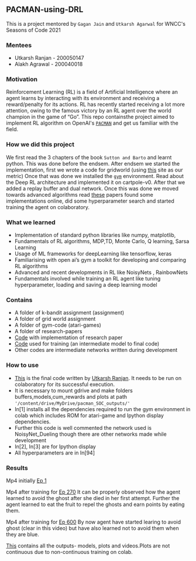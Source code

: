 ## PACMAN-using-DRL
This is a project mentored by `Gagan Jain` and `Utkarsh Agarwal` for WNCC's Seasons of Code 2021

### Mentees
* Utkarsh Ranjan - 200050147
* Alakh Agrawal  - 200040018
<!-- <insert-your-details> -->

### Motivation
Reinforcement Learning (RL) is a field of Artificial Intelligence where an agent learns by interacting with its environment and receiving a reward/penalty for its actions. RL has recently started receiving a lot more attention, owing to the famous victory by an RL agent over the world champion in the game of “Go”. This repo containsthe project aimed to implement RL algorithm on OpenAI's [`PACMAN`](https://gym.openai.com/envs/MsPacman-v0/) and get us familiar with the field.

### How we did this project
We first read the 3 chapters of the book `Sutton and Barto` and learnt python. This was done before the endsem. After endsem we started the implementation, first we wrote a code for gridworld (using [this](https://cs.stanford.edu/people/karpathy/reinforcejs/gridworld_td.html/) site as our metric) 
Once that was done we installed the [`gym`](https://gym.openai.com/) environment. Read about the  Deep RL architecture and implemented it on cartpole-v0. After that we added a replay buffer and dual network. 
Once this was done we moved towards advanced algorithms read [these](https://github.com/TheSmilingSky/PACMAN-using-DRL/tree/main/research-papers) papers found some implementations online, did some hyperparameter search and started training the agent on colaboratory.

### What we learned
* Implementation of standard python libraries like numpy, matplotlib, 
* Fundamentals of RL algorithms, MDP,TD, Monte Carlo, Q learning, Sarsa Learning
* Usage of ML frameworks for deepLearning like tensorflow, keras
* Familiarising with open ai’s gym a toolkit for developing and comparing RL algorithms
* Advanced and recent developments in RL like NoisyNets , RainbowNets
* Fundamentals involved while training an RL agent like tuning hyperparameter, loading and saving a deep learning model

### Contains
* A folder of k-bandit assignment (assignment)
* A folder of grid world assignment
* A folder of gym-code (atari-games)
* A folder of research-papers 
* [Code](https://github.com/TheSmilingSky/PACMAN-using-DRL/blob/main/pacman_NoisyNet_n_step_PDD_DQN.ipynb) with implementation of research paper
* [Code](https://github.com/TheSmilingSky/PACMAN-using-DRL/blob/main/pacman_NoisyNet_n_step_PDD_DQN.ipynb) used for training (an intermediate model to final code)
* Other codes are intermediate networks written during development

### How to use
* [This](https://github.com/TheSmilingSky/PACMAN-using-DRL/blob/main/pacman_NoisyNet_n_step_PDD_DQN.ipynb) is the final code written by [Utkarsh Ranjan](https://github.com/geekyuttu). It needs to be run on colaboratory for its successful execution.      
* It is necessary to mount gdrive and make folders buffers,models,cum_rewards and plots at path `'/content/drive/MyDrive/pacman_SOC_outputs/'`
* In[1] installs all the dependencies required to run the gym environment in colab which includes ROM for atari-game and Ipython display dependencies.
* Further this code is well commented the network used is NoisyNet_Dueling though there are other networks made while development
* In[2], In[3] are for Ipython display
* All hyperparameters are in In[94]

<!-- * [this](https://github.com/TheSmilingSky/PACMAN-using-DRL/blob/main/cart-pole.ipynb) code is written by [<insert name>](https://github.com/TheSmilingSky/PACMAN-using-DRL/blob/main/cart-pole.ipynb)
  <insert-description>

* [this](https://github.com/TheSmilingSky/PACMAN-using-DRL/blob/main/pacman_dqn.ipynb) code is written by [<insert name>](<insert handle>)
    <insert-description> -->
      
### Results
Mp4 initially [Ep 1](https://drive.google.com/file/d/1jtVG4gNwlWYwmyd5j6CoE_dnyFER7z3a/view?usp=sharing/)

Mp4 after training for [Ep 270](https://drive.google.com/file/d/1Ixl9qIoHsLYO3sbWxY4Jnf3jFbG-NcU6/view?usp=sharing/)
It can be properly observed how the agent learned to avoid the ghost after she died in her first attempt. Further the agent learned to eat the fruit to repel the ghosts and earn points by eating them.

Mp4 after training for [Ep 600](https://drive.google.com/file/d/19w4nzh_bPGFAx7cbQVjtJ4YaKhGJQmMA/view?usp=sharing)
By now agent have started learing to avoid ghost (clear in this video) but have also learned not to avoid them when they are blue.

[This](https://github.com/TheSmilingSky/PACMAN-using-DRL/tree/main/output-pacman/e-decay_DDQN) contains all the outputs- models, plots and videos.Plots are not continuous due to non-continuous training on colab.



